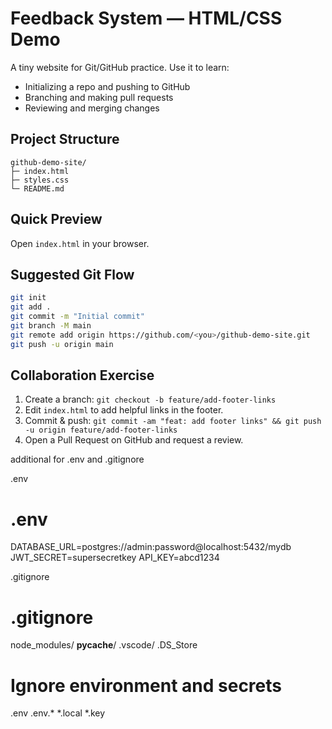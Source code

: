 # Feedback System — HTML/CSS Demo

A tiny website for Git/GitHub practice. Use it to learn:
- Initializing a repo and pushing to GitHub
- Branching and making pull requests
- Reviewing and merging changes

## Project Structure
```
github-demo-site/
├─ index.html
├─ styles.css
└─ README.md
```

## Quick Preview
Open `index.html` in your browser.

## Suggested Git Flow
```bash
git init
git add .
git commit -m "Initial commit"
git branch -M main
git remote add origin https://github.com/<you>/github-demo-site.git
git push -u origin main
```

## Collaboration Exercise
1. Create a branch: `git checkout -b feature/add-footer-links`
2. Edit `index.html` to add helpful links in the footer.
3. Commit & push: `git commit -am "feat: add footer links" && git push -u origin feature/add-footer-links`
4. Open a Pull Request on GitHub and request a review.



additional for .env and .gitignore

.env 

# .env
DATABASE_URL=postgres://admin:password@localhost:5432/mydb
JWT_SECRET=supersecretkey
API_KEY=abcd1234


.gitignore

# .gitignore
node_modules/
__pycache__/
.vscode/
.DS_Store

# Ignore environment and secrets
.env
.env.*
*.local
*.key
